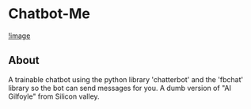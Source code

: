 # Chatbot-Me
[!image](https://github.com/danlove99/Chatbot-Me/Screenshot_20200304_174831.jpg)
<br/> 
## About
A trainable chatbot using the python library 'chatterbot' and the 'fbchat' library so the bot can send messages for you. A dumb version of "AI Gilfoyle" from Silicon valley.

